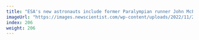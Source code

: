 ```yaml
---
title: "ESA's new astronauts include former Paralympian runner John McFall"
imageUrl: "https://images.newscientist.com/wp-content/uploads/2022/11/23154942/SEI_134881268.jpg?width=600"
index: 206
weight: 206
---
```

